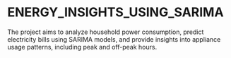 # ENERGY_INSIGHTS_USING_SARIMA
The project aims to analyze household power consumption, predict electricity bills using SARIMA models, and provide insights into appliance usage patterns, including peak and off-peak hours.
